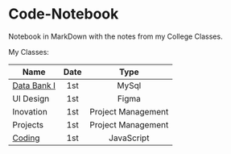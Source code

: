 # Code-Notebook
Notebook in MarkDown with the notes from my College Classes. 

My Classes:
<center>
  
| Name    | Date          | Type     | 
| --------|:-------------:| :-----:  | 
| [Data Bank I](../Code-Notebook/Banco_de_Dados.md) | 1st     | MySql      |
| UI Design   | 1st     | Figma      |
| Inovation    | 1st     | Project Management |
| Projects    | 1st     | Project Management |
| [Coding](../Code-Notebook/Coding.md)      | 1st     | JavaScript |

</center>
